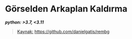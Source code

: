 # Görselden Arkaplan Kaldırma
***python: >3.7, <3.11***

> [Kaynak:](https://github.com/danielgatis/rembg/) https://github.com/danielgatis/rembg